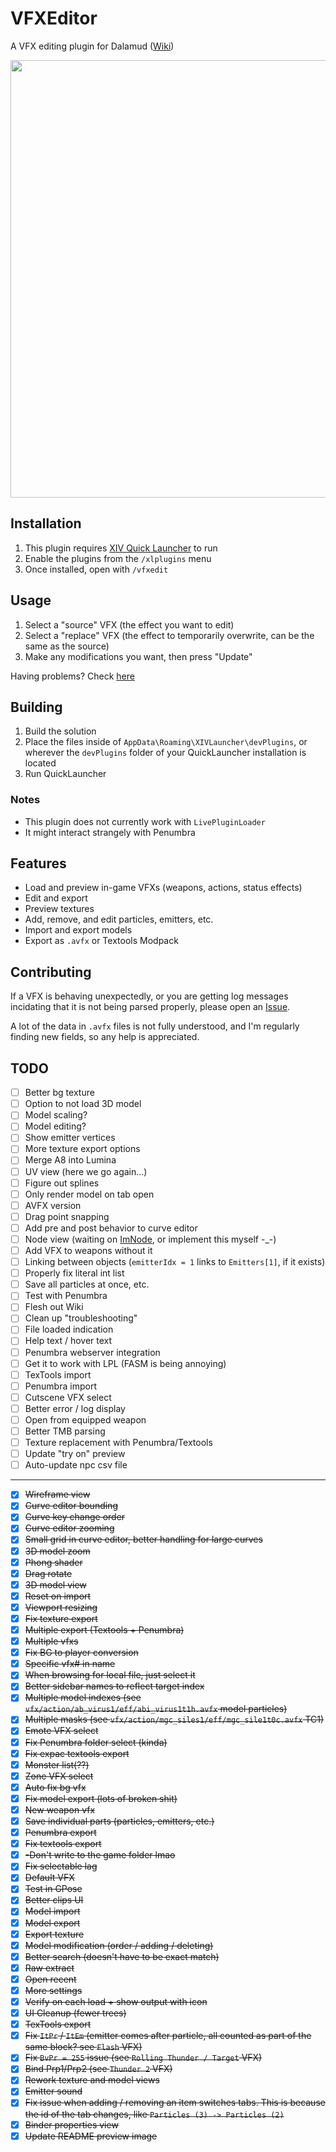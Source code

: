 # VFXEditor
A VFX editing plugin for Dalamud  ([Wiki](https://xiv.dev/game-data/visual-effects))

<img align="center" src="docs/preview.png" width="700px">

## Installation
1. This plugin requires [XIV Quick Launcher](https://github.com/goatcorp/FFXIVQuickLauncher) to run
2. Enable the plugins from the `/xlplugins` menu
3. Once installed, open with `/vfxedit`

## Usage
1. Select a "source" VFX (the effect you want to edit)
2. Select a "replace" VFX (the effect to temporarily overwrite, can be the same as the source)
3. Make any modifications you want, then press "Update"

Having problems? Check [here](https://github.com/0ceal0t/Dalamud-VFXEditor/wiki/Troubleshooting)

## Building
1. Build the solution
2. Place the files inside of `AppData\Roaming\XIVLauncher\devPlugins`, or wherever the `devPlugins` folder of your QuickLauncher installation is located
3. Run QuickLauncher

### Notes
* This plugin does not currently work with `LivePluginLoader`
* It might interact strangely with Penumbra

## Features
* Load and preview in-game VFXs (weapons, actions, status effects)
* Edit and export
* Preview textures
* Add, remove, and edit particles, emitters, etc.
* Import and export models
* Export as `.avfx` or Textools Modpack

## Contributing
If a VFX is behaving unexpectedly, or you are getting log messages incidating that it is not being parsed properly, please open an [Issue](https://github.com/0ceal0t/Dalamud-VFXEditor/issues).

A lot of the data in `.avfx` files is not fully understood, and I'm regularly finding new fields, so any help is appreciated.

## TODO

- [ ] Better bg texture
- [ ] Option to not load 3D model
- [ ] Model scaling?
- [ ] Model editing?
- [ ] Show emitter vertices
- [ ] More texture export options
- [ ] Merge A8 into Lumina
- [ ] UV view (here we go again...)
- [ ] Figure out splines
- [ ] Only render model on tab open
- [ ] AVFX version
- [ ] Drag point snapping
- [ ] Add pre and post behavior to curve editor
- [ ] Node view (waiting on [ImNode](https://github.com/mellinoe/ImGui.NET/pull/218), or implement this myself -_-)
- [ ] Add VFX to weapons without it
- [ ] Linking between objects (`emitterIdx = 1` links to `Emitters[1]`, if it exists)
- [ ] Properly fix literal int list
- [ ] Save all particles at once, etc.
- [ ] Test with Penumbra
- [ ] Flesh out Wiki
- [ ] Clean up "troubleshooting"
- [ ] File loaded indication
- [ ] Help text / hover text
- [ ] Penumbra webserver integration
- [ ] Get it to work with LPL (FASM is being annoying)
- [ ] TexTools import
- [ ] Penumbra import
- [ ] Cutscene VFX select
- [ ] Better error / log display
- [ ] Open from equipped weapon
- [ ] Better TMB parsing
- [ ] Texture replacement with Penumbra/Textools
- [ ] Update "try on" preview
- [ ] Auto-update npc csv file

---
- [x] ~~Wireframe view~~
- [x] ~~Curve editor bounding~~
- [x] ~~Curve key change order~~
- [x] ~~Curve editor zooming~~
- [x] ~~Small grid in curve editor, better handling for large curves~~
- [x] ~~3D model zoom~~
- [x] ~~Phong shader~~
- [x] ~~Drag rotate~~
- [x] ~~3D model view~~
- [x] ~~Reset on import~~
- [x] ~~Viewport resizing~~
- [x] ~~Fix texture export~~
- [x] ~~Multiple export (Textools + Penumbra)~~
- [x] ~~Multiple vfxs~~
- [x] ~~Fix BG to player conversion~~
- [x] ~~Specific vfx# in name~~
- [x] ~~When browsing for local file, just select it~~
- [x] ~~Better sidebar names to reflect target index~~
- [x] ~~Multiple model indexes (see `vfx/action/ab_virus1/eff/abi_virus1t1h.avfx` model particles)~~
- [x] ~~Multiple masks (see `vfx/action/mgc_siles1/eff/mgc_sile1t0c.avfx` TC1)~~
- [x] ~~Emote VFX select~~
- [x] ~~Fix Penumbra folder select (kinda)~~
- [x] ~~Fix expac textools export~~
- [x] ~~Monster list(??)~~
- [x] ~~Zone VFX select~~
- [x] ~~Auto fix bg vfx~~
- [x] ~~Fix model export (lots of broken shit)~~
- [x] ~~New weapon vfx~~
- [x] ~~Save individual parts (particles, emitters, etc.)~~
- [x] ~~Penumbra export~~
- [x] ~~Fix textools export~~
- [x] ~~-Don't write to the game folder lmao~~
- [x] ~~Fix selectable lag~~
- [x] ~~Default VFX~~
- [x] ~~Test in GPose~~
- [x] ~~Better clips UI~~
- [x] ~~Model import~~
- [x] ~~Model export~~
- [x] ~~Export texture~~
- [x] ~~Model modification (order / adding / deleting)~~
- [x] ~~Better search (doesn't have to be exact match)~~
- [x] ~~Raw extract~~
- [x] ~~Open recent~~
- [x] ~~More settings~~
- [x] ~~Verify on each load + show output with icon~~
- [x] ~~UI Cleanup (fewer trees)~~
- [x] ~~TexTools export~~
- [x] ~~Fix `ItPr` / `ItEm` (emitter comes after particle, all counted as part of the same block? see `Flash` VFX)~~
- [x] ~~Fix `BvPr = 255` issue (see `Rolling Thunder / Target` VFX)~~
- [x] ~~Bind Prp1/Prp2 (see `Thunder 2` VFX)~~
- [x] ~~Rework texture and model views~~
- [x] ~~Emitter sound~~
- [x] ~~Fix issue when adding / removing an item switches tabs. This is because the id of the tab changes, like `Particles (3) -> Particles (2)`~~
- [x] ~~Binder properties view~~
- [x] ~~Update README preview image~~
